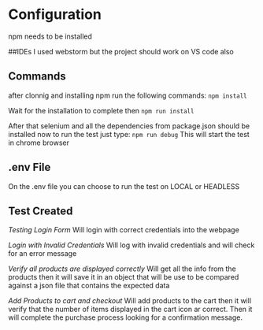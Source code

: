 # Configuration

npm needs to be installed 

##IDEs
I used webstorm but the project should work on VS code also

## Commands
after clonnig and installing npm run the following commands:
`npm install`

Wait for the installation to complete then
`npm run install`

After that selenium and all the dependencies from package.json should be installed
now  to run the test just type:
`npm run debug`
This will start the test in chrome browser

## .env File
On the .env file you can choose to run the test on LOCAL or HEADLESS

## Test Created
*Testing Login Form*
Will login with correct credentials into the webpage 

*Login with Invalid Credentials*
Will log with invalid credentials and will check for an error message

*Verify all products are displayed correctly*
Will get all the info from the products then it will save it in an object that will be use to be compared against a json file that contains the expected data

*Add Products to cart and checkout*
Will add products to the cart then it will verify that the number of items displayed in the cart icon ar correct. Then it will complete the purchase process looking for a confirmation message.


